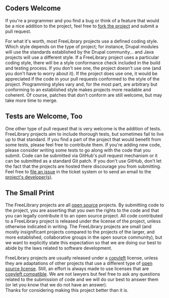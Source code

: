 ## Coders Welcome

If you're a programmer and you find a bug or think of a feature that would be a nice addition to the project, feel free to <a 
href="https://github.com/ksclarke/solr-iso639-filter">fork the project</a> and submit a pull request.

For what it's worth, most FreeLibrary projects use a defined coding style.  Which style depends on the type of project; for instance, Drupal modules 
will use the standards established by the Drupal community... and Java projects will use a different style.  If a FreeLibrary project uses a 
particular coding style, there will be a style conformance check included in the build and testing process.  If you don't see one, the project doesn't 
use one (and you don't have to worry about it).  If the project does use one, it would be appreciated if the code in your pull requests conformed to 
the style of the project.  Programming styles vary and, for the most part, are arbitrary but conforming to an established style makes projects more 
readable and coherent.  Of course, patches that don't conform are still welcome, but may take more time to merge.

## Tests are Welcome, Too

One other type of pull request that is very welcome is the addition of tests.  FreeLibrary projects aim to include thorough tests, but sometimes fail 
to live up to that standard.  If you find a part of the project that would benefit from some tests, please feel free to contribute them.  If you're 
adding new code, please consider writing some tests to go along with the code that you submit.  Code can be submitted via GitHub's pull request 
mechanism or it can be submitted as a standard Git patch.  If you don't use GitHub, don't let the fact that the projects are hosted there discourage 
you from submitting.  Feel free to <a href="https://github.com/ksclarke/solr-iso639-filter/issues" title="Issues" target="_blank">file an issue</a> in 
the ticket system or to send an email to the [project's developer(s)](team-list.html "email the project's developer(s)").

## The Small Print

The FreeLibrary projects are all <a href="http://opensource.org/">open source</a> projects.  By submitting code to the project, you are asserting that 
you own the rights to the code and that you can legally contribute it to an open source project.  All code contributed to a FreeLibrary project is 
released under the license of the project, unless otherwise indicated in writing.  The FreeLibrary projects are small (and mostly insignificant 
projects compared to the projects of the larger, and more established, collaborative groups in the open source community), but we want to explicitly 
state this expectation so that we are doing our best to abide by the laws related to software development.

FreeLibrary projects are usually released under a <a href="http://en.wikipedia.org/wiki/Copyleft">copyleft</a> license, unless they are adaptations of 
other projects that use a different type of <a href="http://opensource.org/licenses">open source license</a>.  Still, an effort is always made to use 
licenses that are <a href="http://www.gnu.org/licenses/license-list.html#GPLCompatibleLicenses">copyleft compatible</a>.  We are not lawyers but feel 
free to ask any questions related to the submission of code and we will do our best to answer them (or let you know that we do not have an answer).  
Thanks for considering making this project better than it is.

